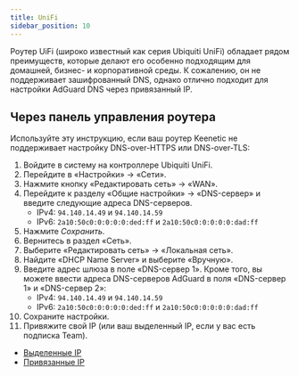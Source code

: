 ```yaml
---
title: UniFi
sidebar_position: 10
---
```


Роутер UiFi (широко известный как серия Ubiquiti UniFi) обладает рядом преимуществ, которые делают его особенно подходящим для домашней, бизнес- и корпоративной среды. К сожалению, он не поддерживает зашифрованный DNS, однако отлично подходит для настройки AdGuard DNS через привязанный IP.

## Через панель управления роутера

Используйте эту инструкцию, если ваш роутер Keenetic не поддерживает настройку DNS-over-HTTPS или DNS-over-TLS:

1. Войдите в систему на контроллере Ubiquiti UniFi.
2. Перейдите в «Настройки» → «Сети».
3. Нажмите кнопку «Редактировать сеть» → «WAN».
4. Перейдите к разделу «Общие настройки» → «DNS-сервер» и введите следующие адреса DNS-серверов.
    - IPv4: `94.140.14.49` и `94.140.14.59`
    - IPv6: `2a10:50c0:0:0:0:0:ded:ff` и `2a10:50c0:0:0:0:0:dad:ff`
5. Нажмите _Сохранить_.
6. Вернитесь в раздел «Сеть».
7. Выберите «Редактировать сеть» → «Локальная сеть».
8. Найдите «DHCP Name Server» и выберите «Вручную».
9. Введите адрес шлюза в поле «DNS-сервер 1». Кроме того, вы можете ввести адреса DNS-серверов AdGuard в поля «DNS-сервер 1» и «DNS-сервер 2»:
    - IPv4: `94.140.14.49` и `94.140.14.59`
    - IPv6: `2a10:50c0:0:0:0:0:ded:ff` и `2a10:50c0:0:0:0:0:dad:ff`
10. Сохраните настройки.
11. Привяжите свой IP (или ваш выделенный IP, если у вас есть подписка Team).

- [Выделенные IP](private-dns/connect-devices/other-options/dedicated-ip.md)
- [Привязанные IP](private-dns/connect-devices/other-options/linked-ip.md)

